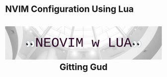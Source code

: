 # NVIM Configuration Using Lua
<h1 align="center">
	<img src="assets/banner.png" alt="Logo">
  <br/>
    Gitting Gud	
</h1>
